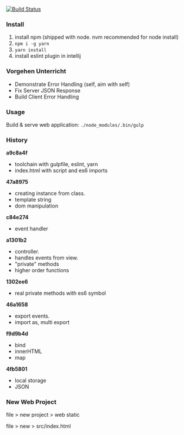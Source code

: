 [![Build Status](https://travis-ci.org/ibwgr/todomvc-es6-custom.svg?branch=master)](https://travis-ci.org/ibwgr/todomvc-es6-custom)

### Install

1. install npm (shipped with node. nvm recommended for node install)
1. `npm i -g yarn`
1. `yarn install`
1. install eslint plugin in intellij

### Vorgehen Unterricht
- Demonstrate Error Handling (self, aim with self)
- Fix Server JSON Response
- Build Client Error Handling


### Usage
Build & serve web application: `./node_modules/.bin/gulp`

### History

**a9c8a4f**
* toolchain with gulpfile, eslint, yarn
* index.html with script and es6 imports

**47a8975**
* creating instance from class.
* template string
* dom manipulation

**c84e274**
* event handler

**a1301b2**
* controller. 
* handles events from view.
* "private" methods
* higher order functions

**1302ee6**
* real private methods with es6 symbol

**46a1658**
* export events. 
* import as, multi export

**f9d9b4d**
* bind
* innerHTML
* map

**4fb5801**
* local storage
* JSON

### New Web Project
file > new project > web static

file > new > src/index.html

